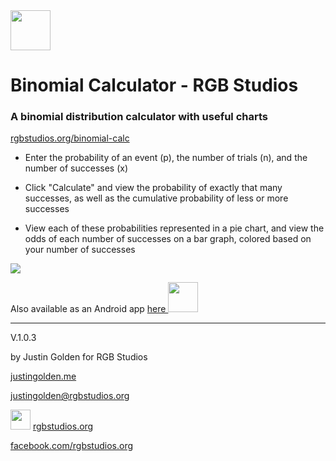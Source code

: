 <img src="img/icon-nocircle.svg" width="64px">

# Binomial Calculator - RGB Studios

### A binomial distribution calculator with useful charts

<a href="https://rgbstudios.org/binomial-calc">rgbstudios.org/binomial-calc</a>

- Enter the probability of an event (p), the number of trials (n), and the number of successes (x) 

- Click "Calculate" and view the probability of exactly that many successes, as well as the cumulative probability of less or more successes

- View each of these probabilities represented in a pie chart, and view the odds of each number of successes on a bar graph, colored based on your number of successes

<img src="img/screenshot.png">

Also available as an Android app <a href="https://play.google.com/store/apps/details?id=org.rgbstudios.binomialdistributioncalculator">here <img src="https://lh3.googleusercontent.com/uzXhMwD44B6nvL8eIgAYNK4tYyz7iu1eg22oMK5v3-tPfr9tJzo3SLm4sW8mZZuSKTnm=s360-rw" width="48px"></a>

<hr>

V.1.0.3

by Justin Golden for RGB Studios

<a href="https://justingolden.me">justingolden.me</a>

<a href="mailto:justingolden@rgbstudios.org">justingolden@rgbstudios.org</a>

<img src="img/rgb-icon.png" width="32px"> <a href="https://rgbstudios.org">rgbstudios.org</a>

<a href="https://facebook.com/rgbstudios.org">facebook.com/rgbstudios.org</a>
